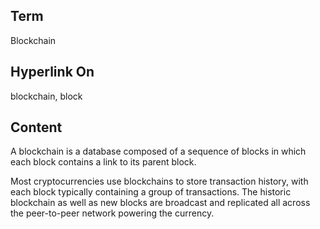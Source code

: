 ## Term

Blockchain

## Hyperlink On

blockchain, block

## Content

A blockchain is a database composed of a sequence of blocks in which each block contains a link to its parent block. 

Most cryptocurrencies use blockchains to store transaction history, with each block typically containing a group of transactions. The historic blockchain as well as new blocks are broadcast and replicated all across the peer-to-peer network powering the currency. 